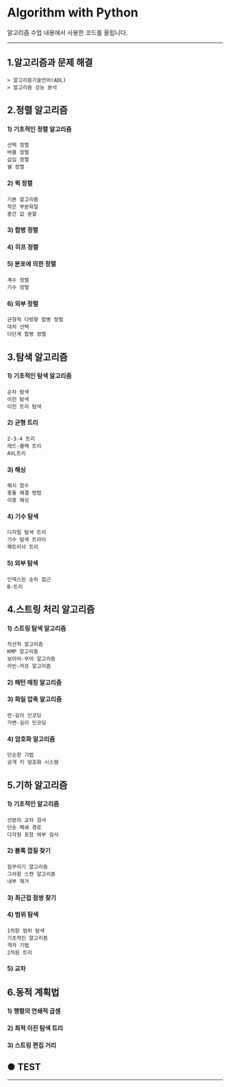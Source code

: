 # Algorithm with Python
알고리즘 수업 내용에서 사용한 코드를 올립니다.

---

## 1.알고리즘과 문제 해결
    > 알고리즘기술언어(ADL)
    > 알고리즘 성능 분석


## 2.정렬 알고리즘
  #### 1) 기초적인 정렬 알고리즘
    선택 정렬
    버블 정렬
    삽입 정렬
    쉘 정렬
  #### 2) 퀵 정렬
    기본 알고리즘
    작은 부분화일
    중간 값 분할    
  #### 3) 합병 정렬
  #### 4) 히프 정렬
  #### 5) 분포에 의한 정렬
    계수 정렬
    기수 정렬
  #### 6) 외부 정렬
    균형적 다방향 합병 정렬
    대치 선택
    다단계 합병 정렬


## 3.탐색 알고리즘
  #### 1) 기초적인 탐색 알고리즘
    순차 탐색
    이진 탐색
    이진 트리 탐색
    
  #### 2) 균형 트리
    2-3-4 트리
    레드-블랙 트리
    AVL트리
    
  #### 3) 해싱
    해시 함수
    충돌 해결 방법
    이중 해싱

  #### 4) 기수 탐색
    디지털 탐색 트리
    기수 탐색 트라이
    패트리샤 트리
  
  #### 5) 외부 탐색
    인덱스된 순차 접근
    B-트리


## 4.스트링 처리 알고리즘
  #### 1) 스트링 탐색 알고리즘
    직선적 알고리즘
    KMP 알고리즘
    보이어-무어 알고리즘
    라빈-카프 알고리즘

  #### 2) 패턴 매칭 알고리즘

  #### 3) 화일 압축 알고리즘
    런-길이 인코딩
    가변-길이 인코딩

  #### 4) 암호화 알고리즘
    단순한 기법
    공개 키 암호화 시스템

## 5.기하 알고리즘
  #### 1) 기초적인 알고리즘
    선분의 교차 검사
    단순 폐쇄 경로
    다각형 포함 여부 검사
    
  #### 2) 볼록 껍질 찾기
    짐꾸리기 알고리즘
    그라함 스캔 알고리즘
    내부 제거
  
  #### 3) 최근접 점쌍 찾기
  
  #### 4) 범위 탐색
    1차원 범위 탐색
    기초적인 알고리즘
    격자 기법
    2차원 트리
  
  #### 5) 교차
  
  
## 6.동적 계획법
  #### 1) 행렬의 연쇄적 곱셈
  #### 2) 최적 이진 탐색 트리
  #### 3) 스트링 편집 거리

## ● TEST


----
